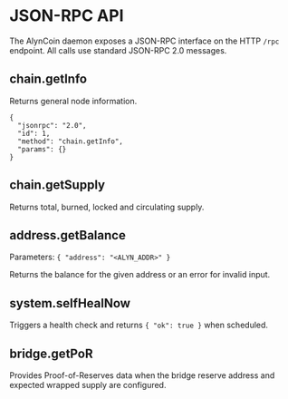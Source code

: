 # JSON-RPC API

The AlynCoin daemon exposes a JSON-RPC interface on the HTTP `/rpc` endpoint.
All calls use standard JSON-RPC 2.0 messages.

## chain.getInfo
Returns general node information.

```
{
  "jsonrpc": "2.0",
  "id": 1,
  "method": "chain.getInfo",
  "params": {}
}
```

## chain.getSupply
Returns total, burned, locked and circulating supply.

## address.getBalance
Parameters: `{ "address": "<ALYN_ADDR>" }`

Returns the balance for the given address or an error for invalid input.

## system.selfHealNow
Triggers a health check and returns `{ "ok": true }` when scheduled.

## bridge.getPoR
Provides Proof-of-Reserves data when the bridge reserve address and expected
wrapped supply are configured.
